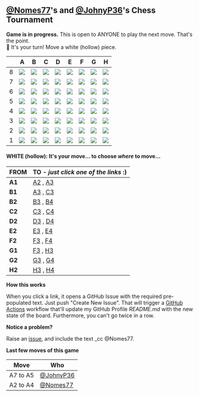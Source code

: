 
## [@Nomes77](https://github.com/Nomes77)'s and [@JohnyP36](https://github.com/JohnyP36)'s Chess Tournament

**Game is in progress.** This is open to ANYONE to play the next move. That's the point. </br>
:wave:  It's your turn! Move a white (hollow) piece.

|   | A | B | C | D | E | F | G | H |
| - | - | - | - | - | - | - | - | - |
| 8 | ![](https://raw.githubusercontent.com/Nomes77/chess/master/chess_images/r.png) | ![](https://raw.githubusercontent.com/Nomes77/chess/master/chess_images/n.png) | ![](https://raw.githubusercontent.com/Nomes77/chess/master/chess_images/b.png) | ![](https://raw.githubusercontent.com/Nomes77/chess/master/chess_images/q.png) | ![](https://raw.githubusercontent.com/Nomes77/chess/master/chess_images/k.png) | ![](https://raw.githubusercontent.com/Nomes77/chess/master/chess_images/b.png) | ![](https://raw.githubusercontent.com/Nomes77/chess/master/chess_images/n.png) | ![](https://raw.githubusercontent.com/Nomes77/chess/master/chess_images/r.png) |
| 7 | ![](https://raw.githubusercontent.com/Nomes77/chess/master/chess_images/blank.png) | ![](https://raw.githubusercontent.com/Nomes77/chess/master/chess_images/p.png) | ![](https://raw.githubusercontent.com/Nomes77/chess/master/chess_images/p.png) | ![](https://raw.githubusercontent.com/Nomes77/chess/master/chess_images/p.png) | ![](https://raw.githubusercontent.com/Nomes77/chess/master/chess_images/p.png) | ![](https://raw.githubusercontent.com/Nomes77/chess/master/chess_images/p.png) | ![](https://raw.githubusercontent.com/Nomes77/chess/master/chess_images/p.png) | ![](https://raw.githubusercontent.com/Nomes77/chess/master/chess_images/p.png) |
| 6 | ![](https://raw.githubusercontent.com/Nomes77/chess/master/chess_images/blank.png) | ![](https://raw.githubusercontent.com/Nomes77/chess/master/chess_images/blank.png) | ![](https://raw.githubusercontent.com/Nomes77/chess/master/chess_images/blank.png) | ![](https://raw.githubusercontent.com/Nomes77/chess/master/chess_images/blank.png) | ![](https://raw.githubusercontent.com/Nomes77/chess/master/chess_images/blank.png) | ![](https://raw.githubusercontent.com/Nomes77/chess/master/chess_images/blank.png) | ![](https://raw.githubusercontent.com/Nomes77/chess/master/chess_images/blank.png) | ![](https://raw.githubusercontent.com/Nomes77/chess/master/chess_images/blank.png) |
| 5 | ![](https://raw.githubusercontent.com/Nomes77/chess/master/chess_images/p.png) | ![](https://raw.githubusercontent.com/Nomes77/chess/master/chess_images/blank.png) | ![](https://raw.githubusercontent.com/Nomes77/chess/master/chess_images/blank.png) | ![](https://raw.githubusercontent.com/Nomes77/chess/master/chess_images/blank.png) | ![](https://raw.githubusercontent.com/Nomes77/chess/master/chess_images/blank.png) | ![](https://raw.githubusercontent.com/Nomes77/chess/master/chess_images/blank.png) | ![](https://raw.githubusercontent.com/Nomes77/chess/master/chess_images/blank.png) | ![](https://raw.githubusercontent.com/Nomes77/chess/master/chess_images/blank.png) |
| 4 | ![](https://raw.githubusercontent.com/Nomes77/chess/master/chess_images/P.png) | ![](https://raw.githubusercontent.com/Nomes77/chess/master/chess_images/blank.png) | ![](https://raw.githubusercontent.com/Nomes77/chess/master/chess_images/blank.png) | ![](https://raw.githubusercontent.com/Nomes77/chess/master/chess_images/blank.png) | ![](https://raw.githubusercontent.com/Nomes77/chess/master/chess_images/blank.png) | ![](https://raw.githubusercontent.com/Nomes77/chess/master/chess_images/blank.png) | ![](https://raw.githubusercontent.com/Nomes77/chess/master/chess_images/blank.png) | ![](https://raw.githubusercontent.com/Nomes77/chess/master/chess_images/blank.png) |
| 3 | ![](https://raw.githubusercontent.com/Nomes77/chess/master/chess_images/blank.png) | ![](https://raw.githubusercontent.com/Nomes77/chess/master/chess_images/blank.png) | ![](https://raw.githubusercontent.com/Nomes77/chess/master/chess_images/blank.png) | ![](https://raw.githubusercontent.com/Nomes77/chess/master/chess_images/blank.png) | ![](https://raw.githubusercontent.com/Nomes77/chess/master/chess_images/blank.png) | ![](https://raw.githubusercontent.com/Nomes77/chess/master/chess_images/blank.png) | ![](https://raw.githubusercontent.com/Nomes77/chess/master/chess_images/blank.png) | ![](https://raw.githubusercontent.com/Nomes77/chess/master/chess_images/blank.png) |
| 2 | ![](https://raw.githubusercontent.com/Nomes77/chess/master/chess_images/blank.png) | ![](https://raw.githubusercontent.com/Nomes77/chess/master/chess_images/P.png) | ![](https://raw.githubusercontent.com/Nomes77/chess/master/chess_images/P.png) | ![](https://raw.githubusercontent.com/Nomes77/chess/master/chess_images/P.png) | ![](https://raw.githubusercontent.com/Nomes77/chess/master/chess_images/P.png) | ![](https://raw.githubusercontent.com/Nomes77/chess/master/chess_images/P.png) | ![](https://raw.githubusercontent.com/Nomes77/chess/master/chess_images/P.png) | ![](https://raw.githubusercontent.com/Nomes77/chess/master/chess_images/P.png) |
| 1 | ![](https://raw.githubusercontent.com/Nomes77/chess/master/chess_images/R.png) | ![](https://raw.githubusercontent.com/Nomes77/chess/master/chess_images/N.png) | ![](https://raw.githubusercontent.com/Nomes77/chess/master/chess_images/B.png) | ![](https://raw.githubusercontent.com/Nomes77/chess/master/chess_images/Q.png) | ![](https://raw.githubusercontent.com/Nomes77/chess/master/chess_images/K.png) | ![](https://raw.githubusercontent.com/Nomes77/chess/master/chess_images/B.png) | ![](https://raw.githubusercontent.com/Nomes77/chess/master/chess_images/N.png) | ![](https://raw.githubusercontent.com/Nomes77/chess/master/chess_images/R.png) |

#### **WHITE (hollow):** It's your move... to choose _where_ to move...

| FROM | TO - _just click one of the links_ :) |
| ---- | -- |
| **A1** | [A2](https://github.com/Nomes77/chess/issues/new?title=chess%7Cmove%7Ca1a2%7C193&body=Just+push+%27Submit+new+issue%27.+You+don%27t+need+to+do+anything+else.) , [A3](https://github.com/Nomes77/chess/issues/new?title=chess%7Cmove%7Ca1a3%7C193&body=Just+push+%27Submit+new+issue%27.+You+don%27t+need+to+do+anything+else.) |
| **B1** | [A3](https://github.com/Nomes77/chess/issues/new?title=chess%7Cmove%7Cb1a3%7C193&body=Just+push+%27Submit+new+issue%27.+You+don%27t+need+to+do+anything+else.) , [C3](https://github.com/Nomes77/chess/issues/new?title=chess%7Cmove%7Cb1c3%7C193&body=Just+push+%27Submit+new+issue%27.+You+don%27t+need+to+do+anything+else.) |
| **B2** | [B3](https://github.com/Nomes77/chess/issues/new?title=chess%7Cmove%7Cb2b3%7C193&body=Just+push+%27Submit+new+issue%27.+You+don%27t+need+to+do+anything+else.) , [B4](https://github.com/Nomes77/chess/issues/new?title=chess%7Cmove%7Cb2b4%7C193&body=Just+push+%27Submit+new+issue%27.+You+don%27t+need+to+do+anything+else.) |
| **C2** | [C3](https://github.com/Nomes77/chess/issues/new?title=chess%7Cmove%7Cc2c3%7C193&body=Just+push+%27Submit+new+issue%27.+You+don%27t+need+to+do+anything+else.) , [C4](https://github.com/Nomes77/chess/issues/new?title=chess%7Cmove%7Cc2c4%7C193&body=Just+push+%27Submit+new+issue%27.+You+don%27t+need+to+do+anything+else.) |
| **D2** | [D3](https://github.com/Nomes77/chess/issues/new?title=chess%7Cmove%7Cd2d3%7C193&body=Just+push+%27Submit+new+issue%27.+You+don%27t+need+to+do+anything+else.) , [D4](https://github.com/Nomes77/chess/issues/new?title=chess%7Cmove%7Cd2d4%7C193&body=Just+push+%27Submit+new+issue%27.+You+don%27t+need+to+do+anything+else.) |
| **E2** | [E3](https://github.com/Nomes77/chess/issues/new?title=chess%7Cmove%7Ce2e3%7C193&body=Just+push+%27Submit+new+issue%27.+You+don%27t+need+to+do+anything+else.) , [E4](https://github.com/Nomes77/chess/issues/new?title=chess%7Cmove%7Ce2e4%7C193&body=Just+push+%27Submit+new+issue%27.+You+don%27t+need+to+do+anything+else.) |
| **F2** | [F3](https://github.com/Nomes77/chess/issues/new?title=chess%7Cmove%7Cf2f3%7C193&body=Just+push+%27Submit+new+issue%27.+You+don%27t+need+to+do+anything+else.) , [F4](https://github.com/Nomes77/chess/issues/new?title=chess%7Cmove%7Cf2f4%7C193&body=Just+push+%27Submit+new+issue%27.+You+don%27t+need+to+do+anything+else.) |
| **G1** | [F3](https://github.com/Nomes77/chess/issues/new?title=chess%7Cmove%7Cg1f3%7C193&body=Just+push+%27Submit+new+issue%27.+You+don%27t+need+to+do+anything+else.) , [H3](https://github.com/Nomes77/chess/issues/new?title=chess%7Cmove%7Cg1h3%7C193&body=Just+push+%27Submit+new+issue%27.+You+don%27t+need+to+do+anything+else.) |
| **G2** | [G3](https://github.com/Nomes77/chess/issues/new?title=chess%7Cmove%7Cg2g3%7C193&body=Just+push+%27Submit+new+issue%27.+You+don%27t+need+to+do+anything+else.) , [G4](https://github.com/Nomes77/chess/issues/new?title=chess%7Cmove%7Cg2g4%7C193&body=Just+push+%27Submit+new+issue%27.+You+don%27t+need+to+do+anything+else.) |
| **H2** | [H3](https://github.com/Nomes77/chess/issues/new?title=chess%7Cmove%7Ch2h3%7C193&body=Just+push+%27Submit+new+issue%27.+You+don%27t+need+to+do+anything+else.) , [H4](https://github.com/Nomes77/chess/issues/new?title=chess%7Cmove%7Ch2h4%7C193&body=Just+push+%27Submit+new+issue%27.+You+don%27t+need+to+do+anything+else.) |

**How this works**

When you click a link, it opens a GitHub Issue with the required pre-populated text. Just push "Create New Issue". That will trigger a [GitHub Actions](https://github.blog/2020-07-03-github-action-hero-casey-lee/#getting-started-with-github-actions) workflow that'll update my GitHub Profile _README.md_ with the new state of the board. Furthermore, you can't go twice in a row. 

**Notice a problem?**

Raise an [issue](https://github.com/Nomes77/chess/issues), and include the text _cc @Nomes77.

**Last few moves of this game**

| Move  | Who |
| ----- | --- |
| A7 to A5 | [@JohnyP36](https://github.com/JohnyP36) |
| A2 to A4 | [@Nomes77](https://github.com/Nomes77) |
